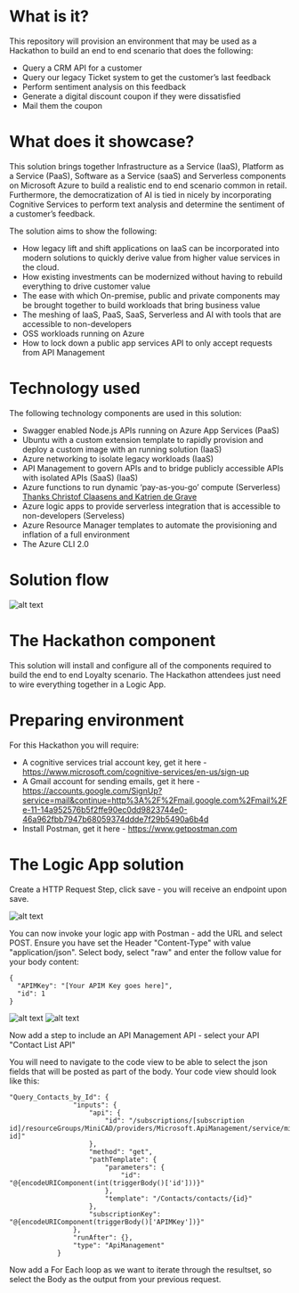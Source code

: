 # What is it?

This repository will provision an environment that may be used as a Hackathon to build an end to end scenario that does the following:

*	Query a CRM API for a customer
*	Query our legacy Ticket system to get the customer’s last feedback
*	Perform sentiment analysis on this feedback
*	Generate a digital discount coupon if they were dissatisfied
*	Mail them the coupon

# What does it showcase?

This solution brings together Infrastructure as a Service (IaaS), Platform as a Service (PaaS), Software as a Service (saaS) and Serverless components on Microsoft Azure to build a realistic end to end scenario common in retail. Furthermore, the democratization of AI is tied in nicely by incorporating Cognitive Services to perform text analysis and determine the sentiment of a customer’s feedback.

The solution aims to show the following:

*	How legacy lift and shift applications on IaaS can be incorporated into modern solutions to quickly derive value from higher value services in the cloud.
*	How existing investments can be modernized without having to rebuild everything to drive customer value
*	The ease with which On-premise, public and private components may be brought together to build workloads that bring business value
*	The meshing of IaaS, PaaS, SaaS, Serverless and AI with tools that are accessible to non-developers
*	OSS workloads running on Azure
* How to lock down a public app services API to only accept requests from API Management

# Technology used

The following technology components are used in this solution:

*	Swagger enabled Node.js APIs running on Azure App Services (PaaS)
*	Ubuntu with a custom extension template to rapidly provision and deploy a custom image with an running solution (IaaS)
*	Azure networking to isolate legacy workloads (IaaS)
*	API Management to govern APIs and to bridge publicly accessible APIs with isolated APIs (SaaS) (IaaS)
*	Azure functions to run dynamic ‘pay-as-you-go’ compute (Serverless) [Thanks Christof Claasens and Katrien de Grave](https://github.com/xstof/Quiz) 
*	Azure logic apps to provide serverless integration that is accessible to non-developers (Serveless)
*	Azure Resource Manager templates to automate the provisioning and inflation of a full environment
*	The Azure CLI 2.0

# Solution flow

![alt text](https://github.com/shanepeckham/MiniCADHackathon/blob/master/Typology.jpg)

# The Hackathon component

This solution will install and configure all of the components required to build the end to end Loyalty scenario. The Hackathon attendees just need to wire everything together in a Logic App. 

# Preparing environment

For this Hackathon you will require:
* A cognitive services trial account key, get it here - https://www.microsoft.com/cognitive-services/en-us/sign-up
* A Gmail account for sending emails, get it here - https://accounts.google.com/SignUp?service=mail&continue=http%3A%2F%2Fmail.google.com%2Fmail%2Fe-11-14a952576b5f2ffe90ec0dd9823744e0-46a962fbb7947b68059374ddde7f29b5490a6b4d
* Install Postman, get it here - https://www.getpostman.com


# The Logic App solution

Create a HTTP Request Step, click save - you will receive an endpoint upon save. 

![alt text](https://github.com/shanepeckham/CADHackathon_Loyalty/blob/master/Images/HTTP%20Request.jpg)

You can now invoke your logic app with Postman - add the URL and select POST. Ensure you have set the Header "Content-Type" with value "application/json". Select body, select "raw" and enter the follow value for your body content:
```
{
  "APIMKey": "[Your APIM Key goes here]",
  "id": 1
}
```
![alt text](https://github.com/shanepeckham/CADHackathon_Loyalty/blob/master/Images/PostManHeaders.jpg)
![alt text](https://github.com/shanepeckham/CADHackathon_Loyalty/blob/master/Images/PostManBody.jpg)

Now add a step to include an API Management API - select your API "Contact List API"

You will need to navigate to the code view to be able to select the json fields that will be posted as part of the body. Your code view should look like this:
```
"Query_Contacts_by_Id": {
                "inputs": {
                    "api": {
                        "id": "/subscriptions/[subscription id]/resourceGroups/MiniCAD/providers/Microsoft.ApiManagement/service/minicad123api/apis/[api id]"
                    },
                    "method": "get",
                    "pathTemplate": {
                        "parameters": {
                            "id": "@{encodeURIComponent(int(triggerBody()['id']))}"
                        },
                        "template": "/Contacts/contacts/{id}"
                    },
                    "subscriptionKey": "@{encodeURIComponent(triggerBody()['APIMKey'])}"
                },
                "runAfter": {},
                "type": "ApiManagement"
            }

```
Now add a For Each loop as we want to iterate through the resultset, so select the Body as the output from your previous request.



